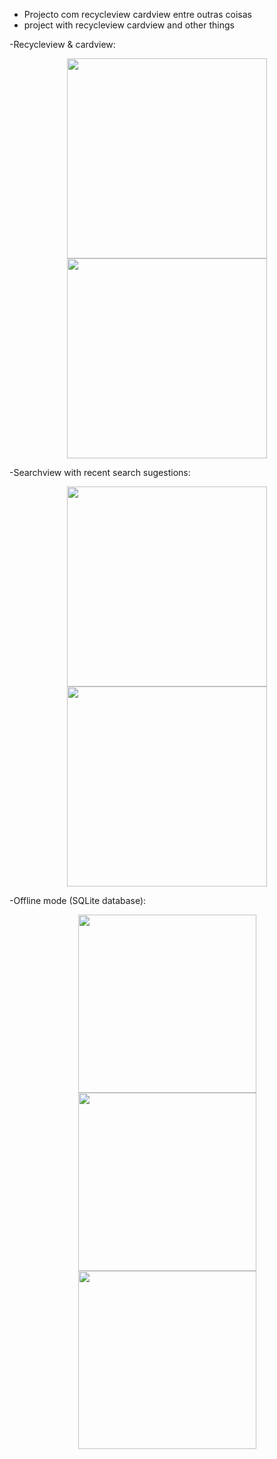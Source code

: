- Projecto com recycleview cardview entre outras coisas
- project with recycleview cardview and other things

-Recycleview & cardview:
<p align="center">
  <img src="http://brunomassa.esy.es/main2.png" width="320"/>
  <img src="http://brunomassa.esy.es/contentactivity.png" width="320"/>
</p>

-Searchview with recent search sugestions:
<p align="center">
  <img src="http://brunomassa.esy.es/searchview2.png" width="320"/>
  <img src="http://brunomassa.esy.es/searchresult2.png" width="320"/>
</p>

-Offline mode (SQLite database):
<p align="center">
  <img src="http://brunomassa.esy.es/offline2.png" width="285"/>
  <img src="http://brunomassa.esy.es/offlinesearchresult2.png" width="285"/>
  <img src="http://brunomassa.esy.es/offlinecontent.png" width="285"/>
</p>
